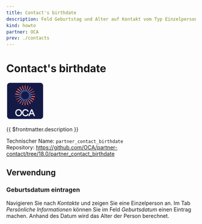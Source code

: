 ```yaml
---
title: Contact's birthdate
description: Feld Geburtstag und Alter auf Kontakt vom Typ Einzelperson.
kind: howto
partner: OCA
prev: ./contacts
---
```


# Contact's birthdate

![icon_oca_app](attachments/icon_oca_app.png)

{{ $frontmatter.description }}

Technischer Name: `partner_contact_birthdate`\
Repository: <https://github.com/OCA/partner-contact/tree/18.0/partner_contact_birthdate>

## Verwendung

### Geburtsdatum eintragen

Navigieren Sie nach _Kontakte_ und zeigen Sie eine Einzelperson an. Im Tab _Persönliche Informationen_ können Sie im Feld _Geburtsdatum_ einen Eintrag machen. Anhand des Datum wird das Alter der Person berechnet.
